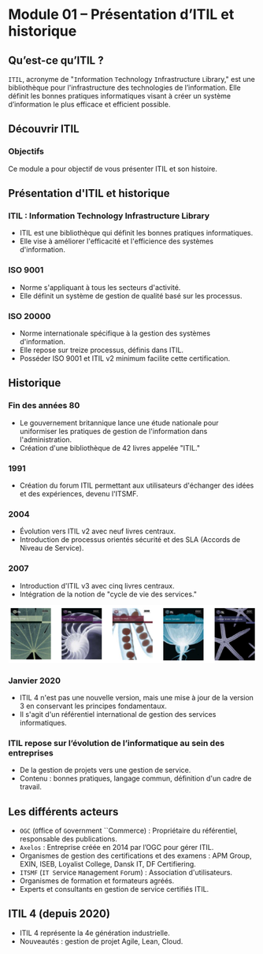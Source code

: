 # Module 01 – Présentation d’ITIL et historique

## Qu’est-ce qu’ITIL ?
``ITIL``, acronyme de "``I``nformation ``T``echnology ``I``nfrastructure ``L``ibrary," est une bibliothèque pour l'infrastructure des technologies de l’information. Elle définit les bonnes pratiques informatiques visant à créer un système d’information le plus efficace et efficient possible.

## Découvrir ITIL
### Objectifs
Ce module a pour objectif de vous présenter ITIL et son histoire.

## Présentation d'ITIL et historique

### ITIL : Information Technology Infrastructure Library
- ITIL est une bibliothèque qui définit les bonnes pratiques informatiques.
- Elle vise à améliorer l'efficacité et l'efficience des systèmes d'information.

### ISO 9001
- Norme s'appliquant à tous les secteurs d'activité.
- Elle définit un système de gestion de qualité basé sur les processus.

### ISO 20000
- Norme internationale spécifique à la gestion des systèmes d'information.
- Elle repose sur treize processus, définis dans ITIL.
- Posséder ISO 9001 et ITIL v2 minimum facilite cette certification.

## Historique

### Fin des années 80
- Le gouvernement britannique lance une étude nationale pour uniformiser les pratiques de gestion de l'information dans l'administration.
- Création d'une bibliothèque de 42 livres appelée "ITIL."

### 1991
- Création du forum ITIL permettant aux utilisateurs d'échanger des idées et des expériences, devenu l'ITSMF.

### 2004
- Évolution vers ITIL v2 avec neuf livres centraux.
- Introduction de processus orientés sécurité et des SLA (Accords de Niveau de Service).

### 2007
- Introduction d'ITIL v3 avec cinq livres centraux.
- Intégration de la notion de "cycle de vie des services."

![Alt text](image.png)

### Janvier 2020
- ITIL 4 n'est pas une nouvelle version, mais une mise à jour de la version 3 en conservant les principes fondamentaux.
- Il s'agit d'un référentiel international de gestion des services informatiques.

### ITIL repose sur l’évolution de l’informatique au sein des entreprises
- De la gestion de projets vers une gestion de service.
- Contenu : bonnes pratiques, langage commun, définition d'un cadre de travail.

## Les différents acteurs
- ``OGC`` (``O``ffice of ``G``overnment ``Commerce) : Propriétaire du référentiel, responsable des publications.
- ``Axelos`` : Entreprise créée en 2014 par l’OGC pour gérer ITIL.
- Organismes de gestion des certifications et des examens : APM Group, EXIN, ISEB, Loyalist College, Dansk IT, DF Certifiering.
- ``ITSMF`` (``IT S``ervice ``M``anagement ``F``orum) : Association d'utilisateurs.
- Organismes de formation et formateurs agréés.
- Experts et consultants en gestion de service certifiés ITIL.

## ITIL 4 (depuis 2020)
- ITIL 4 représente la 4e génération industrielle.
- Nouveautés : gestion de projet Agile, Lean, Cloud.